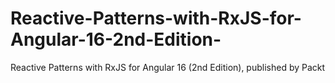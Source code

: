 # Reactive-Patterns-with-RxJS-for-Angular-16-2nd-Edition-
Reactive Patterns with RxJS for Angular 16 (2nd Edition), published by Packt
